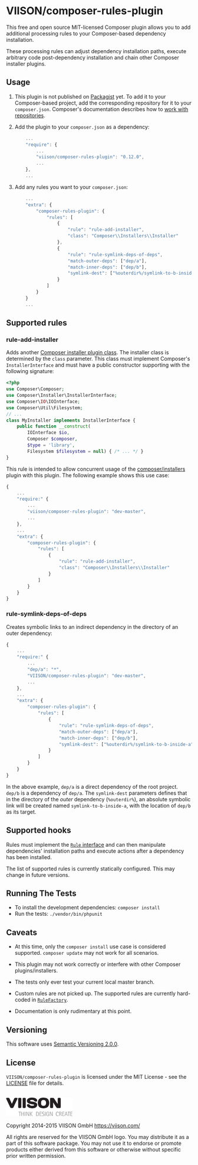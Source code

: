 VIISON/composer-rules-plugin
============================

This free and open source MIT-licensed Composer plugin allows you to add
additional processing rules to your Composer-based dependency installation.

These processing rules can adjust dependency installation paths, execute
arbitrary code post-dependency installation and chain other Composer installer
plugins.

Usage
-----

1. This plugin is not published on [Packagist](https://packagist.org/) yet. To
   add it to your Composer-based project, add the corresponding repository for
   it to your `composer.json`. Composer's documentation describes how to [work
   with repositories](https://getcomposer.org/doc/05-repositories.md#vcs).

2. Add the plugin to your `composer.json` as a dependency:

    ```javascript
        ...
        "require": {
            ...
            "viison/composer-rules-plugin": "0.12.0",
            ...
        },
        ...
    ```

3. Add any rules you want to your `composer.json`:

    ```javascript
        ...
        "extra": {
            "composer-rules-plugin": {
                "rules": [
                    {
                        "rule": "rule-add-installer",
                        "class": "Composer\\Installers\\Installer"
                    },
                    {
                        "rule": "rule-symlink-deps-of-deps",
                        "match-outer-deps": ["dep/a"],
                        "match-inner-deps": ["dep/b"],
                        "symlink-dest": ["%outerdir%/symlink-to-b-inside-a"]
                    }
                ]
            }
        }
        ...
    ```

Supported rules
---------------

### rule-add-installer
Adds another [Composer installer plugin
class](https://getcomposer.org/doc/articles/custom-installers.md). The
installer class is determined by the `class` parameter. This class must
implement Composer's `InstallerInterface` and must have a public constructor
supporting with the following signature:

```php
<?php
use Composer\Composer;
use Composer\Installer\InstallerInterface;
use Composer\IO\IOInterface;
use Composer\Util\Filesystem;
// ...
class MyInstaller implements InstallerInterface {
    public function __construct(
        IOInterface $io,
        Composer $composer,
        $type = 'library',
        Filesystem $filesystem = null) { /* ... */ }
}
```

This rule is intended to allow concurrent usage of the
[composer/installers](https://composer.github.com/installers) plugin with this
plugin. The following example shows this use case:

```javascript
{
    ...
    "require:" {
        ...
        "viison/composer-rules-plugin": "dev-master",
        ...
    },
    ...
    "extra": {
        "composer-rules-plugin": {
            "rules": [
                {
                    "rule": "rule-add-installer",
                    "class": "Composer\\Installers\\Installer"
                }
            ]
        }
    }
}
```

### rule-symlink-deps-of-deps
Creates symbolic links to an indirect dependency in the directory of an outer
dependency:

```javascript
{
    ...
    "require:" {
        ...
        "dep/a": "*",
        "VIISON/composer-rules-plugin": "dev-master",
        ...
    },
    ...
    "extra": {
        "composer-rules-plugin": {
            "rules": [
                {
                    "rule": "rule-symlink-deps-of-deps",
                    "match-outer-deps": ["dep/a"],
                    "match-inner-deps": ["dep/b"],
                    "symlink-dest": ["%outerdir%/symlink-to-b-inside-a"]
                }
            ]
        }
    }
}
```

In the above example, `dep/a` is a direct dependency of the root project.
`dep/b` is a dependency of `dep/a`. The `symlink-dest` parameters defines that
in the directory of the _outer_ dependency (`%outerdir%`), an absolute
symbolic link will be created named `symlink-to-b-inside-a`, with the location
of `dep/b` as its target.

Supported hooks
---------------

Rules must implement the [`Rule`
interface](src/Viison/ComposerRulesPlugin/Rule.php) and can then
manipulate dependencies' installation paths and execute actions after a
dependency has been installed.

The list of supported rules is currently statically configured. This may
change in future versions.

Running The Tests
-----------------

* To install the development dependencies: `composer install`
* Run the tests: `./vendor/bin/phpunit`

Caveats
-------

* At this time, only the `composer install` use case is considered supported.
  `composer update` may not work for all scenarios.

* This plugin may not work correctly or interfere with other Composer
  plugins/installers.

* The tests only ever test your current local master branch.

* Custom rules are not picked up. The supported rules are currently hard-coded
  in [`RuleFactory`](src/Viison/ComposerRulesPlugin/RuleFactory.php).

* Documentation is only rudimentary at this point.

Versioning
----------

This software uses [Semantic Versioning 2.0.0](http://semver.org/).

License
-------

`VIISON/composer-rules-plugin` is licensed under the MIT License - see the
[LICENSE](LICENSE) file for details.

<br/>
<a href="https://viison.com">
<img src="resources/VIISON_logo.png" width="180" alt="VIISON GmbH" />
</a>

Copyright 2014-2015 VIISON GmbH <https://viison.com/>

All rights are reserved for the VIISON GmbH logo. You may distribute it as
a part of this software package. You may not use it to endorse or promote
products either derived from this software or otherwise without specific prior
written permission.
